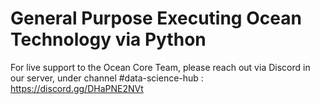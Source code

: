 # General Purpose Executing Ocean Technology via Python



For live support to the Ocean Core Team, please reach out via Discord in our server, under channel #data-science-hub : https://discord.gg/DHaPNE2NVt
